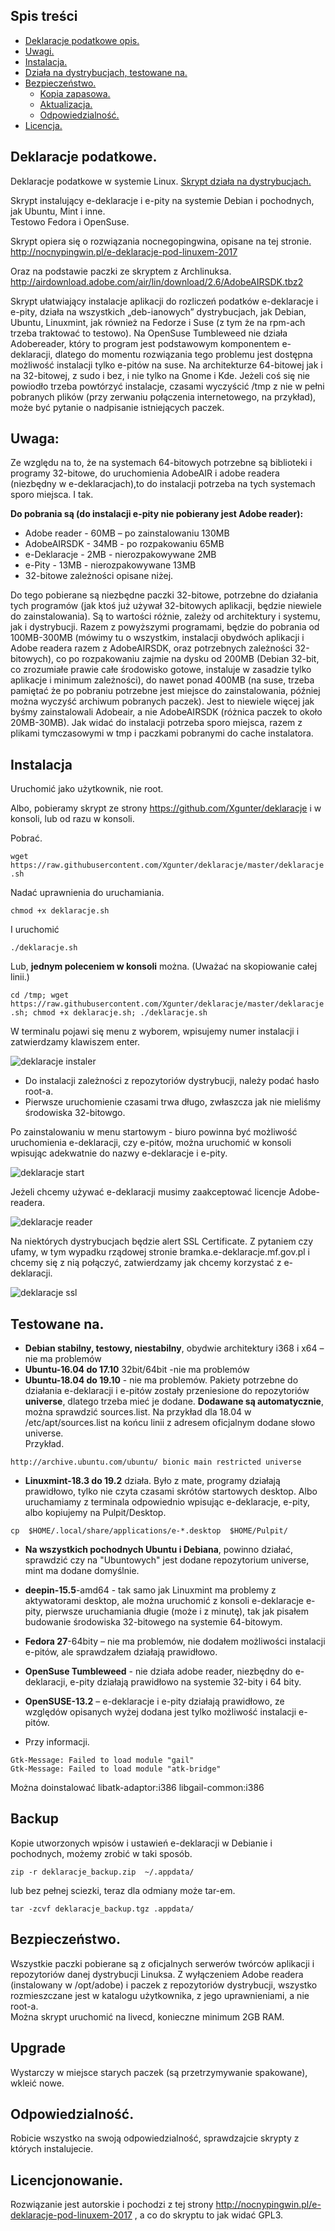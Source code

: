 ## Spis treści
* [Deklaracje podatkowe opis.](#deklaracje-podatkowe)
* [Uwagi.](#uwaga)
* [Instalacja.](#instalacja)
* [Działa na dystrybucjach, testowane na.](#testowane-na)
* [Bezpieczeństwo.](#bezpieczeństwo)
    * [Kopia zapasowa.](#backup)
    * [Aktualizacja.](#upgrade)
    * [Odpowiedzialność.](#odpowiedzialność)
* [Licencja.](#licencjonowanie)


## Deklaracje podatkowe. 
Deklaracje podatkowe w systemie Linux. [Skrypt działa na dystrybucjach.](https://github.com/Xgunter/deklaracje/blob/master/README.md#testowane-na)

Skrypt instalujący e-deklaracje i e-pity na systemie Debian i pochodnych, jak Ubuntu, Mint i inne.  
Testowo Fedora i OpenSuse.

Skrypt opiera się o rozwiązania nocnegopingwina, opisane na tej stronie. 
http://nocnypingwin.pl/e-deklaracje-pod-linuxem-2017 

Oraz na podstawie paczki ze skryptem z Archlinuksa. 
http://airdownload.adobe.com/air/lin/download/2.6/AdobeAIRSDK.tbz2

Skrypt ułatwiający instalacje aplikacji do rozliczeń podatków e-deklaracje i e-pity, działa na wszystkich 
„deb-ianowych” dystrybucjach, jak Debian, Ubuntu, Linuxmint, jak również na Fedorze i Suse (z tym że na rpm-ach 
trzeba traktować to testowo). Na OpenSuse Tumbleweed nie działa Adobereader, który to program jest podstawowym 
komponentem e-deklaracji, dlatego do momentu rozwiązania tego problemu jest dostępna możliwość instalacji tylko
e-pitów na suse. 
Na architekturze 64-bitowej jak i na 32-bitowej, z sudo i bez, i nie tylko na Gnome i Kde. Jeżeli coś się nie 
powiodło trzeba powtórzyć instalacje, czasami wyczyścić /tmp z nie w pełni pobranych plików 
(przy zerwaniu połączenia internetowego, na przykład), może być pytanie o nadpisanie istniejących paczek. 

## Uwaga: 
Ze względu na to, że na systemach 64-bitowych potrzebne są biblioteki i programy 32-bitowe, do uruchomienia 
AdobeAIR i adobe readera (niezbędny w e-deklaracjach),to do instalacji potrzeba na tych systemach sporo miejsca. 
I tak.

**Do pobrania są (do instalacji e-pity nie pobierany jest Adobe reader):**
* Adobe reader  - 60MB – po zainstalowaniu 130MB 
* AdobeAIRSDK   - 34MB - po rozpakowaniu    65MB
* e-Deklaracje  -  2MB - nierozpakowywane   2MB 
* e-Pity        - 13MB - nierozpakowywane  13MB
* 32-bitowe zależności opisane niżej. 

Do tego pobierane są niezbędne paczki 32-bitowe, potrzebne do działania tych programów (jak ktoś już używał
32-bitowych aplikacji, będzie niewiele do zainstalowania). Są to wartości różnie, zależy od architektury i 
systemu, jak i dystrybucji. Razem z powyższymi programami, będzie do pobrania od 100MB-300MB (mówimy tu o 
wszystkim, instalacji obydwóch aplikacji i Adobe readera razem z AdobeAIRSDK, oraz potrzebnych zależności 
32-bitowych), co po rozpakowaniu zajmie na dysku od 200MB (Debian 32-bit, co zrozumiałe prawie całe środowisko 
gotowe, instaluje w zasadzie tylko aplikacje i minimum zależności), do nawet ponad 400MB (na suse, trzeba 
pamiętać że po pobraniu potrzebne jest miejsce do zainstalowania, później można wyczyść archiwum pobranych 
paczek). Jest to niewiele więcej jak byśmy zainstalowali Adobeair, a nie AdobeAIRSDK (różnica paczek to 
około 20MB-30MB). Jak widać do instalacji potrzeba sporo miejsca, razem z plikami tymczasowymi w tmp i
paczkami pobranymi do cache instalatora.  

## Instalacja
Uruchomić jako użytkownik, nie root.

Albo, pobieramy skrypt ze strony https://github.com/Xgunter/deklaracje i w konsoli, lub od razu w konsoli.

Pobrać.

```wget https://raw.githubusercontent.com/Xgunter/deklaracje/master/deklaracje.sh```

Nadać uprawnienia do uruchamiania.

```chmod +x deklaracje.sh```

I uruchomić

```./deklaracje.sh```

Lub, **jednym poleceniem w konsoli** można. (Uważać na skopiowanie całej linii.)

```cd /tmp; wget https://raw.githubusercontent.com/Xgunter/deklaracje/master/deklaracje.sh; chmod +x deklaracje.sh; ./deklaracje.sh```

W terminalu pojawi się menu z wyborem, wpisujemy numer instalacji i zatwierdzamy klawiszem enter. 

![deklaracje instaler](https://github.com/Xgunter/deklaracje/blob/master/docs/menu.png)

* Do instalacji zależności z repozytoriów dystrybucji, należy podać hasło root-a.
* Pierwsze uruchomienie czasami trwa długo, zwłaszcza jak nie mieliśmy środowiska 32-bitowgo. 

Po zainstalowaniu w menu startowym - biuro powinna być możliwość uruchomienia e-deklaracji, 
czy e-pitów, można uruchomić w konsoli wpisując adekwatnie do nazwy e-deklaracje i e-pity.

![deklaracje start](https://github.com/Xgunter/deklaracje/blob/master/docs/start.png)

Jeżeli chcemy używać e-deklaracji musimy zaakceptować licencje Adobe-readera.

![deklaracje reader](https://github.com/Xgunter/deklaracje/blob/master/docs/reader.png)

Na niektórych dystrybucjach będzie alert SSL Certificate. Z pytaniem czy ufamy, w tym wypadku 
rządowej stronie bramka.e-deklaracje.mf.gov.pl i chcemy się z nią połączyć, 
zatwierdzamy jak chcemy korzystać z e-deklaracji.

![deklaracje ssl](https://github.com/Xgunter/deklaracje/blob/master/docs/ssl.png)



## Testowane na.
* **Debian stabilny, testowy, niestabilny**, obydwie architektury i368 i x64 – nie ma problemów
* **Ubuntu-16.04 do 17.10** 32bit/64bit -nie ma problemów
* **Ubuntu-18.04 do 19.10** - nie ma problemów. 
    Pakiety potrzebne do działania e-deklaracji i e-pitów zostały przeniesione do repozytoriów **universe**, 
    dlatego trzeba mieć je dodane. **Dodawane są automatycznie**, można sprawdzić sources.list.
    Na przykład dla 18.04 w /etc/apt/sources.list na końcu linii z adresem oficjalnym dodane słowo universe.  
    Przykład.
    
```http://archive.ubuntu.com/ubuntu/ bionic main restricted universe```
         
* **Linuxmint-18.3 do 19.2** działa. Było z mate, programy działają prawidłowo, tylko nie czyta czasami 
    skrótów startowych desktop. Albo uruchamiamy z terminala odpowiednio wpisując e-deklaracje, e-pity, 
    albo kopiujemy na Pulpit/Desktop.
  
```cp  $HOME/.local/share/applications/e-*.desktop  $HOME/Pulpit/```
* **Na wszystkich pochodnych Ubuntu i Debiana**, powinno działać, sprawdzić czy na "Ubuntowych" jest dodane
    repozytorium universe, mint ma dodane domyślnie.
* **deepin-15.5**-amd64 - tak samo jak Linuxmint ma problemy z aktywatorami desktop, ale można 
  uruchomić z konsoli e-deklaracje e-pity, pierwsze uruchamiania długie (może i z minutę), 
  tak jak pisałem budowanie środowiska 32-bitowego na systemie 64-bitowym.
* **Fedora 27**-64bity – nie ma problemów, nie dodałem możliwości instalacji e-pitów, ale sprawdzałem
  działają prawidłowo.
* **OpenSuse Tumbleweed** - nie działa adobe reader, niezbędny do e-deklaracji, e-pity działają prawidłowo 
  na systemie 32-bity i 64 bity.
* **OpenSUSE-13.2** – e-deklaracje i e-pity działają prawidłowo, ze względów opisanych wyżej dodana jest
  tylko możliwość instalacji e-pitów.

* Przy informacji.

```
Gtk-Message: Failed to load module "gail"
Gtk-Message: Failed to load module "atk-bridge"
```
Można doinstalować libatk-adaptor:i386 libgail-common:i386

## Backup 
Kopie utworzonych wpisów i ustawień e-deklaracji w Debianie i pochodnych, możemy zrobić w taki sposób.

```zip -r deklaracje_backup.zip  ~/.appdata/```

lub bez pełnej sciezki, teraz dla odmiany może tar-em.

```tar -zcvf deklaracje_backup.tgz .appdata/```

## Bezpieczeństwo.
Wszystkie paczki pobierane są z oficjalnych serwerów twórców aplikacji i repozytoriów danej dystrybucji 
Linuksa. Z wyłączeniem Adobe readera (instalowany w /opt/adobe) i paczek z repozytoriów dystrybucji, 
wszystko rozmieszczane jest w katalogu użytkownika, z jego uprawnieniami, a nie root-a.   
Można skrypt uruchomić na livecd, konieczne minimum 2GB RAM. 

## Upgrade

Wystarczy w miejsce starych paczek (są przetrzymywanie spakowane), wkleić nowe.

## Odpowiedzialność.

Robicie wszystko na swoją odpowiedzialność, sprawdzajcie skrypty z których instalujecie.

## Licencjonowanie.

Rozwiązanie jest autorskie i pochodzi z tej strony http://nocnypingwin.pl/e-deklaracje-pod-linuxem-2017 , 
a co do skryptu to jak widać GPL3.
